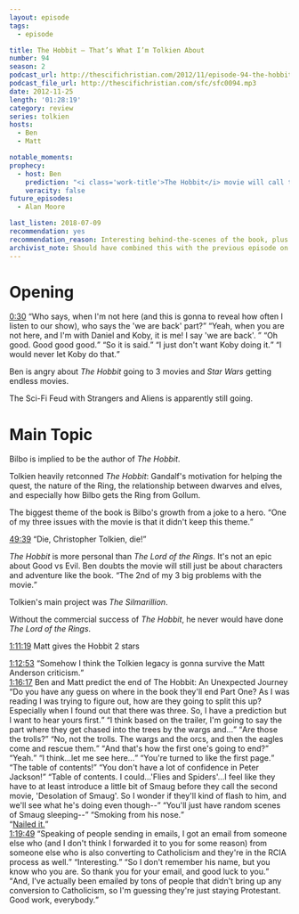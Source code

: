 ```yaml
---
layout: episode
tags:
  - episode

title: The Hobbit – That’s What I’m Tolkien About
number: 94
season: 2
podcast_url: http://thescifichristian.com/2012/11/episode-94-the-hobbit-thats-what-im-tolkien-about/
podcast_file_url: http://thescifichristian.com/sfc/sfc0094.mp3
date: 2012-11-25
length: '01:28:19'
category: review
series: tolkien
hosts:
  - Ben
  - Matt

notable_moments:
prophecy:
  - host: Ben
    prediction: "<i class='work-title'>The Hobbit</i> movie will call them orcs instead of goblins for consistency with <i class='work-title'>The Lord of the Rings</i> movies."
    veracity: false
future_episodes: 
  - Alan Moore

last_listen: 2018-07-09
recommendation: yes
recommendation_reason: Interesting behind-the-scenes of the book, plus Matt's most infamous rating. 
archivist_note: Should have combined this with the previous episode on Scientology and called it "Elrond Hubbard". 
---
```

# Opening

<div class="quote">
  <a class="timestamp tag is-medium is-rounded is-primary" href="http://thescifichristian.com/2012/11/episode-94-the-hobbit-thats-what-im-tolkien-about/#t=0:30">0:30</a>
  <q class="ben">Who says, when I'm not here (and this is gonna to reveal how often I listen to our show), who says the 'we are back' part?</q>
  <q class="matt">Yeah, when you are not here, and I'm with Daniel and Koby, it is me! I say 'we are back'. </q>
  <q class="ben">Oh good. Good good good.</q>
  <q class="matt">So it is said.</q>
  <q class="ben">I just don't want Koby doing it.</q>
  <q class="matt">I would never let Koby do that.</q>
</div>

Ben is angry about <i class="work-title">The Hobbit</i> going to 3 movies and <i class="work-title">Star Wars</i> getting endless movies.

The Sci-Fi Feud with Strangers and Aliens is apparently still going.



# Main Topic
Bilbo is implied to be the author of <i class="work-title">The Hobbit</i>. 

Tolkien heavily retconned <i class="work-title">The Hobbit</i>: Gandalf's motivation for helping the quest, the nature of the Ring, the relationship between dwarves and elves, and especially how Bilbo gets the Ring from Gollum. 

The biggest theme of the book is Bilbo's growth from a joke to a hero. <q class="archivist inline">One of my three issues with the movie is that it didn't keep this theme.</q>

<div class="quote">
  <a class="timestamp tag is-medium is-rounded is-primary" href="http://thescifichristian.com/2012/11/episode-94-the-hobbit-thats-what-im-tolkien-about/#t=49:39">49:39</a>
  <q class="ben">Die, Christopher Tolkien, die!</q>
</div>

<i class="work-title">The Hobbit</i> is more personal than <i class="work-title">The Lord of the Rings</i>. It's not an epic about Good vs Evil. Ben doubts the movie will still just be about characters and adventure like the book. <q class="archivist inline">The 2nd of my 3 big problems with the movie.</q>

Tolkien's main project was <i class="work-title">The Silmarillion</i>. 

Without the commercial success of <i class="work-title">The Hobbit</i>, he never would have done <i class="work-title">The Lord of the Rings</i>.

<a class="timestamp tag is-medium is-rounded is-primary" href="http://thescifichristian.com/2012/11/episode-94-the-hobbit-thats-what-im-tolkien-about/#t=1:11:19">1:11:19</a> Matt gives the Hobbit 2 stars 

<div class="quote">
  <a class="timestamp tag is-medium is-rounded is-primary" href="http://thescifichristian.com/2012/11/episode-94-the-hobbit-thats-what-im-tolkien-about/#t=1:12:53">1:12:53</a>
  <q class="ben">Somehow I think the Tolkien legacy is gonna survive the Matt Anderson criticism.</q>
</div>

<div class="quote">
  <a class="timestamp tag is-medium is-rounded is-primary" href="http://thescifichristian.com/2012/11/episode-94-the-hobbit-thats-what-im-tolkien-about/#t=1:16:17">1:16:17</a>
  <span class="quote-context is-size-6">Ben and Matt predict the end of The Hobbit: An Unexpected Journey</span>
  <q class="matt">Do you have any guess on where in the book they'll end Part One? As I was reading I was trying to figure out, how are they going to split this up? Especially when I found out that there was three. So, I have a prediction but I want to hear yours first.</q>
  <q class="ben">I think based on the trailer, I'm going to say the part where they get chased into the trees by the wargs and...</q>
  <q class="matt">Are those the trolls?</q>
  <q class="ben">No, not the trolls. The wargs and the orcs, and then the eagles come and rescue them.</q>
  <q class="matt">And that's how the first one's going to end?</q>
  <q class="ben">Yeah.</q>
  <q class="matt">I think...let me see here...</q>
  <q class="ben">You're turned to like the first page.</q>
  <q class="matt">The table of contents!</q>
  <q class="ben">You don't have a lot of confidence in Peter Jackson!</q>
  <q class="matt">Table of contents. I could...'Flies and Spiders'...I feel like they have to at least introduce a little bit of Smaug before they call the second movie, 'Desolation of Smaug'. So I wonder if they'll kind of flash to him, and we'll see what he's doing even though--</q>
  <q class="ben">You'll just have random scenes of Smaug sleeping--</q>
  <q class="matt">Smoking from his nose.</q>
</div>
<q class="archivist inline"><a href="https://www.youtube.com/watch?v=jF-Ds8uxohg">Nailed it.</a></q>

<div class="quote">
  <a class="timestamp tag is-medium is-rounded is-primary" href="http://thescifichristian.com/2012/11/episode-94-the-hobbit-thats-what-im-tolkien-about/#t=1:19:49">1:19:49</a>
  <q class="ben">Speaking of people sending in emails, I got an email from someone else who (and I don't think I forwarded it to you for some reason) from someone else who is also converting to Catholicism and they're in the RCIA process as well.</q>
  <q class="matt">Interesting.</q>
  <q class="ben">So I don't remember his name, but you know who you are. So thank you for your email, and good luck to you.</q>
  <q class="matt">And, I've actually been emailed by tons of people that didn't bring up any conversion to Catholicism, so I'm guessing they're just staying Protestant. Good work, everybody.</q>
</div>